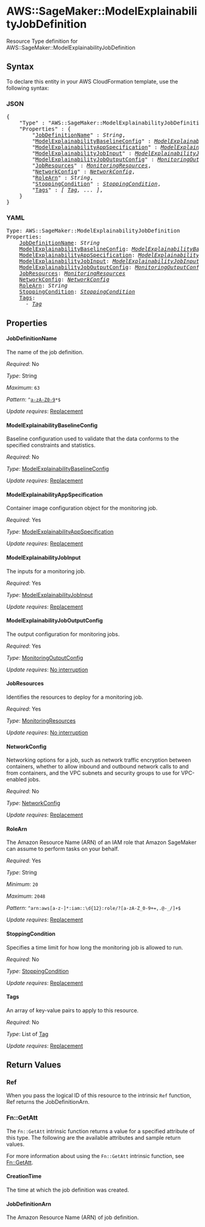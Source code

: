 # AWS::SageMaker::ModelExplainabilityJobDefinition

Resource Type definition for AWS::SageMaker::ModelExplainabilityJobDefinition

## Syntax

To declare this entity in your AWS CloudFormation template, use the following syntax:

### JSON

<pre>
{
    "Type" : "AWS::SageMaker::ModelExplainabilityJobDefinition",
    "Properties" : {
        "<a href="#jobdefinitionname" title="JobDefinitionName">JobDefinitionName</a>" : <i>String</i>,
        "<a href="#modelexplainabilitybaselineconfig" title="ModelExplainabilityBaselineConfig">ModelExplainabilityBaselineConfig</a>" : <i><a href="modelexplainabilitybaselineconfig.md">ModelExplainabilityBaselineConfig</a></i>,
        "<a href="#modelexplainabilityappspecification" title="ModelExplainabilityAppSpecification">ModelExplainabilityAppSpecification</a>" : <i><a href="modelexplainabilityappspecification.md">ModelExplainabilityAppSpecification</a></i>,
        "<a href="#modelexplainabilityjobinput" title="ModelExplainabilityJobInput">ModelExplainabilityJobInput</a>" : <i><a href="modelexplainabilityjobinput.md">ModelExplainabilityJobInput</a></i>,
        "<a href="#modelexplainabilityjoboutputconfig" title="ModelExplainabilityJobOutputConfig">ModelExplainabilityJobOutputConfig</a>" : <i><a href="monitoringoutputconfig.md">MonitoringOutputConfig</a></i>,
        "<a href="#jobresources" title="JobResources">JobResources</a>" : <i><a href="monitoringresources.md">MonitoringResources</a></i>,
        "<a href="#networkconfig" title="NetworkConfig">NetworkConfig</a>" : <i><a href="networkconfig.md">NetworkConfig</a></i>,
        "<a href="#rolearn" title="RoleArn">RoleArn</a>" : <i>String</i>,
        "<a href="#stoppingcondition" title="StoppingCondition">StoppingCondition</a>" : <i><a href="stoppingcondition.md">StoppingCondition</a></i>,
        "<a href="#tags" title="Tags">Tags</a>" : <i>[ <a href="tag.md">Tag</a>, ... ]</i>,
    }
}
</pre>

### YAML

<pre>
Type: AWS::SageMaker::ModelExplainabilityJobDefinition
Properties:
    <a href="#jobdefinitionname" title="JobDefinitionName">JobDefinitionName</a>: <i>String</i>
    <a href="#modelexplainabilitybaselineconfig" title="ModelExplainabilityBaselineConfig">ModelExplainabilityBaselineConfig</a>: <i><a href="modelexplainabilitybaselineconfig.md">ModelExplainabilityBaselineConfig</a></i>
    <a href="#modelexplainabilityappspecification" title="ModelExplainabilityAppSpecification">ModelExplainabilityAppSpecification</a>: <i><a href="modelexplainabilityappspecification.md">ModelExplainabilityAppSpecification</a></i>
    <a href="#modelexplainabilityjobinput" title="ModelExplainabilityJobInput">ModelExplainabilityJobInput</a>: <i><a href="modelexplainabilityjobinput.md">ModelExplainabilityJobInput</a></i>
    <a href="#modelexplainabilityjoboutputconfig" title="ModelExplainabilityJobOutputConfig">ModelExplainabilityJobOutputConfig</a>: <i><a href="monitoringoutputconfig.md">MonitoringOutputConfig</a></i>
    <a href="#jobresources" title="JobResources">JobResources</a>: <i><a href="monitoringresources.md">MonitoringResources</a></i>
    <a href="#networkconfig" title="NetworkConfig">NetworkConfig</a>: <i><a href="networkconfig.md">NetworkConfig</a></i>
    <a href="#rolearn" title="RoleArn">RoleArn</a>: <i>String</i>
    <a href="#stoppingcondition" title="StoppingCondition">StoppingCondition</a>: <i><a href="stoppingcondition.md">StoppingCondition</a></i>
    <a href="#tags" title="Tags">Tags</a>: <i>
      - <a href="tag.md">Tag</a></i>
</pre>

## Properties

#### JobDefinitionName

The name of the job definition.

_Required_: No

_Type_: String

_Maximum_: <code>63</code>

_Pattern_: <code>^[a-zA-Z0-9](-*[a-zA-Z0-9])*$</code>

_Update requires_: [Replacement](https://docs.aws.amazon.com/AWSCloudFormation/latest/UserGuide/using-cfn-updating-stacks-update-behaviors.html#update-replacement)

#### ModelExplainabilityBaselineConfig

Baseline configuration used to validate that the data conforms to the specified constraints and statistics.

_Required_: No

_Type_: <a href="modelexplainabilitybaselineconfig.md">ModelExplainabilityBaselineConfig</a>

_Update requires_: [Replacement](https://docs.aws.amazon.com/AWSCloudFormation/latest/UserGuide/using-cfn-updating-stacks-update-behaviors.html#update-replacement)

#### ModelExplainabilityAppSpecification

Container image configuration object for the monitoring job.

_Required_: Yes

_Type_: <a href="modelexplainabilityappspecification.md">ModelExplainabilityAppSpecification</a>

_Update requires_: [Replacement](https://docs.aws.amazon.com/AWSCloudFormation/latest/UserGuide/using-cfn-updating-stacks-update-behaviors.html#update-replacement)

#### ModelExplainabilityJobInput

The inputs for a monitoring job.

_Required_: Yes

_Type_: <a href="modelexplainabilityjobinput.md">ModelExplainabilityJobInput</a>

_Update requires_: [Replacement](https://docs.aws.amazon.com/AWSCloudFormation/latest/UserGuide/using-cfn-updating-stacks-update-behaviors.html#update-replacement)

#### ModelExplainabilityJobOutputConfig

The output configuration for monitoring jobs.

_Required_: Yes

_Type_: <a href="monitoringoutputconfig.md">MonitoringOutputConfig</a>

_Update requires_: [No interruption](https://docs.aws.amazon.com/AWSCloudFormation/latest/UserGuide/using-cfn-updating-stacks-update-behaviors.html#update-no-interrupt)

#### JobResources

Identifies the resources to deploy for a monitoring job.

_Required_: Yes

_Type_: <a href="monitoringresources.md">MonitoringResources</a>

_Update requires_: [No interruption](https://docs.aws.amazon.com/AWSCloudFormation/latest/UserGuide/using-cfn-updating-stacks-update-behaviors.html#update-no-interrupt)

#### NetworkConfig

Networking options for a job, such as network traffic encryption between containers, whether to allow inbound and outbound network calls to and from containers, and the VPC subnets and security groups to use for VPC-enabled jobs.

_Required_: No

_Type_: <a href="networkconfig.md">NetworkConfig</a>

_Update requires_: [Replacement](https://docs.aws.amazon.com/AWSCloudFormation/latest/UserGuide/using-cfn-updating-stacks-update-behaviors.html#update-replacement)

#### RoleArn

The Amazon Resource Name (ARN) of an IAM role that Amazon SageMaker can assume to perform tasks on your behalf.

_Required_: Yes

_Type_: String

_Minimum_: <code>20</code>

_Maximum_: <code>2048</code>

_Pattern_: <code>^arn:aws[a-z\-]*:iam::\d{12}:role/?[a-zA-Z_0-9+=,.@\-_/]+$</code>

_Update requires_: [Replacement](https://docs.aws.amazon.com/AWSCloudFormation/latest/UserGuide/using-cfn-updating-stacks-update-behaviors.html#update-replacement)

#### StoppingCondition

Specifies a time limit for how long the monitoring job is allowed to run.

_Required_: No

_Type_: <a href="stoppingcondition.md">StoppingCondition</a>

_Update requires_: [Replacement](https://docs.aws.amazon.com/AWSCloudFormation/latest/UserGuide/using-cfn-updating-stacks-update-behaviors.html#update-replacement)

#### Tags

An array of key-value pairs to apply to this resource.

_Required_: No

_Type_: List of <a href="tag.md">Tag</a>

_Update requires_: [Replacement](https://docs.aws.amazon.com/AWSCloudFormation/latest/UserGuide/using-cfn-updating-stacks-update-behaviors.html#update-replacement)

## Return Values

### Ref

When you pass the logical ID of this resource to the intrinsic `Ref` function, Ref returns the JobDefinitionArn.

### Fn::GetAtt

The `Fn::GetAtt` intrinsic function returns a value for a specified attribute of this type. The following are the available attributes and sample return values.

For more information about using the `Fn::GetAtt` intrinsic function, see [Fn::GetAtt](https://docs.aws.amazon.com/AWSCloudFormation/latest/UserGuide/intrinsic-function-reference-getatt.html).

#### CreationTime

The time at which the job definition was created.

#### JobDefinitionArn

The Amazon Resource Name (ARN) of job definition.


